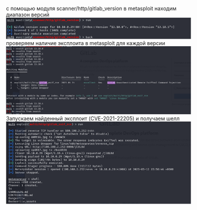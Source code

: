 с помощью модуля scanner/http/gitlab_version в metasploit находим диапазон версий 
![](../../attachment/Pasted%20image%2020250512155209.png)
проверяем наличие эксплоита в metasploit для каждой версии
![](../../attachment/Pasted%20image%2020250512155228.png)
Запускаем найденный эксплоит (CVE-2021-22205)
и получаем шелл
![](../../attachment/Pasted%20image%2020250512155337.png)